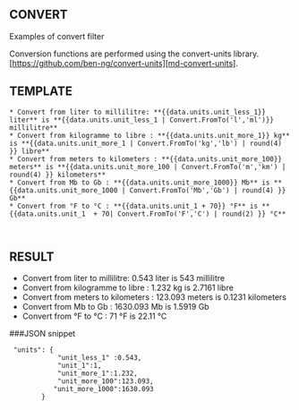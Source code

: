 ## CONVERT
Examples of convert filter

Conversion functions are performed using the convert-units library.
[https://github.com/ben-ng/convert-units][md-convert-units].


## TEMPLATE
```
* Convert from liter to millilitre: **{{data.units.unit_less_1}} liter** is **{{data.units.unit_less_1 | Convert.FromTo('l','ml')}} millilitre**
* Convert from kilogramme to libre : **{{data.units.unit_more_1}} kg** is **{{data.units.unit_more_1 | Convert.FromTo('kg','lb') | round(4) }} libre**
* Convert from meters to kilometers : **{{data.units.unit_more_100}} meters** is **{{data.units.unit_more_100 | Convert.FromTo('m','km') | round(4) }} kilometers**
* Convert from Mb to Gb : **{{data.units.unit_more_1000}} Mb** is **{{data.units.unit_more_1000 | Convert.FromTo('Mb','Gb') | round(4) }} Gb**
* Convert from °F to °C : **{{data.units.unit_1 + 70}} °F** is **{{data.units.unit_1  + 70| Convert.FromTo('F','C') | round(2) }} °C**
 
 
```


## RESULT
* Convert from liter to millilitre: 0.543 liter is 543 millilitre
* Convert from kilogramme to libre : 1.232 kg is 2.7161 libre
* Convert from meters to kilometers : 123.093 meters is 0.1231 kilometers
* Convert from Mb to Gb : 1630.093 Mb is 1.5919 Gb
* Convert from °F to °C : 71 °F is 22.11 °C


###JSON snippet

```
 "units": {
    	    "unit_less_1" :0.543,
    	    "unit_1":1,
    	    "unit_more_1":1.232,
    	    "unit_more_100":123.093,
	       "unit_more_1000":1630.093
    	}

```
	 
	 
	 
	 
